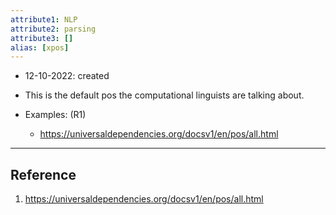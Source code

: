 ```yaml
---
attribute1: NLP
attribute2: parsing
attribute3: []
alias: [xpos]
---
```


- 12-10-2022: created

- This is the default pos the computational linguists are talking about.

- Examples: (R1)
	- https://universaldependencies.org/docsv1/en/pos/all.html


---
## Reference
1. https://universaldependencies.org/docsv1/en/pos/all.html